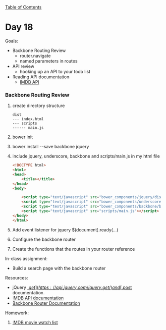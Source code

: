 [Table of Contents](/README.md)

# Day 18

Goals:
* Backbone Routing Review
	* router.navigate
	* named parameters in routes
* API review
	* hooking up an API to your todo list
* Reading API documentation
	* [IMDB API](http://www.omdbapi.com/)

### Backbone Routing Review

1. create directory structure
	
	```
	dist
	--- index.html
	--- scripts
	------ main.js
	```

2. bower init

3. bower install --save backbone jquery

4. include jquery, underscore, backbone and scripts/main.js in my html file

	```html
	<!DOCTYPE html>
	<html>
	<head>
		<title></title>
	</head>
	<body>

		<script type="text/javascript" src="bower_components/jquery/dist/jquery.min.js"></script>
		<script type="text/javascript" src="bower_components/underscore/underscore-min.js"></script>
		<script type="text/javascript" src="bower_components/backbone/backbone-min.js"></script>
		<script type="text/javascript" src="scripts/main.js"></script>
	</body>
	</html>
	```

5. Add event listener for jquery $(document).ready(...)

6. Configure the backbone router

7. Create the functions that the routes in your router reference

In-class assignment:
* Build a search page with the backbone router

Resources:
* jQuery [$.get](https://api.jquery.com/jquery.get/) and [$.post](https://api.jquery.com/jquery.post/) documentation.
* [IMDB API documentation](http://www.omdbapi.com/)
* [Backbone Router Documentation](http://backbonejs.org/#Router)

Homework:

1. [IMDB movie watch list](https://github.com/TIY-Austin-Front-End-Engineering/imdb-app)